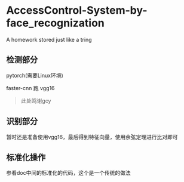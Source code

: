 # AccessControl-System-by-face_recognization
A homework stored just like a tring

## 检测部分
pytorch(需要Linux环境)

faster-cnn 跑 vgg16

> 此处鸣谢gcy

## 识别部分
暂时还是准备使用vgg16，最后得到特征向量，使用余弦定理进行比对即可

## 标准化操作
参看doc中间的标准化的代码，这个是一个传统的做法